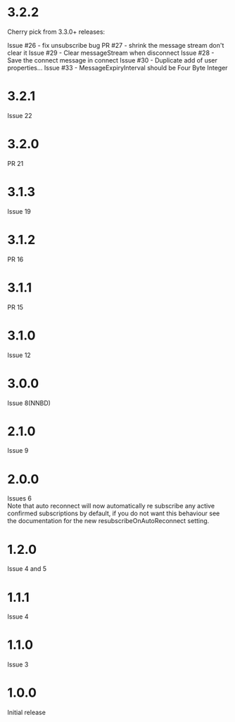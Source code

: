 # 3.2.2
Cherry pick from 3.3.0+ releases:

Issue #26 - fix unsubscribe bug
PR #27 - shrink the message stream don't clear it
Issue #29 - Clear messageStream when disconnect
Issue #28 - Save the connect message in connect
Issue #30 - Duplicate add of user properties...
Issue #33 - MessageExpiryInterval should be Four Byte Integer

# 3.2.1
Issue 22

# 3.2.0
PR 21

# 3.1.3
Issue 19

# 3.1.2
PR 16

# 3.1.1
PR 15

# 3.1.0
Issue 12

# 3.0.0
Issue 8(NNBD)

# 2.1.0
Issue 9

# 2.0.0
Issues 6<br>
Note that auto reconnect will now automatically re subscribe
any active confirmed subscriptions by default, if you do not want this
behaviour see the documentation for the new resubscribeOnAutoReconnect
setting.

# 1.2.0
Issue 4 and 5

# 1.1.1
Issue 4

# 1.1.0
Issue 3

# 1.0.0
Initial release
